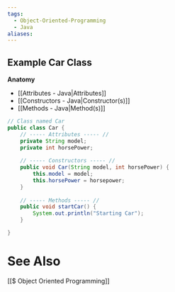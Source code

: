```yaml
---
tags:
  - Object-Oriented-Programming
  - Java
aliases:
---
```


## Example Car Class
**Anatomy**
- [[Attributes - Java|Attributes]]
- [[Constructors - Java|Constructor(s)]]
- [[Methods - Java|Method(s)]]


```java showlinenumbers
// Class named Car
public class Car {
	// ----- Attributes ----- //
	private String model;
	private int horsePower;
	
	// ----- Constructors ----- //
	public void Car(String model, int horsePower) {
		this.model = model;
		this.horsePower = horsepower;
	}
	
	// ----- Methods ----- //
	public void startCar() {
		System.out.println("Starting Car");
	}

}
```


# See Also
[[$ Object Oriented Programming]]
